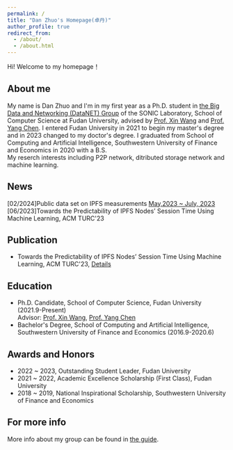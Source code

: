 ```yaml
---
permalink: /
title: "Dan Zhuo's Homepage(卓丹)"
author_profile: true
redirect_from: 
  - /about/
  - /about.html
---
```

Hi! Welcome to my homepage！

About me
------
My name is Dan Zhuo and I'm in my first year as a Ph.D. student in [the Big Data and Networking (DataNET) Group](https://fudan-datanet.mysxl.cn/) of the SONIC Laboratory, School of Computer Science at Fudan University, advised by [Prof. Xin Wang](https://xinwfudan.mysxl.cn/) and [Prof. Yang Chen](https://chenyang03.wordpress.com/). I entered Fudan University in 2021 to begin my master's degree and in 2023 changed to my doctor's degree. I graduated from School of Computing and Artificial Intelligence, Southwestern University of Finance and Economics in 2020 with a B.S.<br>
My reserch interests including P2P network, ditributed storage network and machine learning.

News
------
[02/2024]Public data set on IPFS measurements [May,2023 ~ July, 2023](https://ipfs.io/ipfs/QmPZw8MLLte8edpedxhvv18LNBq7bKWDK6npVSU9MHQriu?filename=Public_Dataset.zip)<br>
[06/2023]Towards the Predictability of IPFS Nodes’ Session Time Using Machine Learning, ACM TURC'23

Publication
------
* Towards the Predictability of IPFS Nodes’ Session Time Using Machine Learning, ACM TURC'23, [Details](https://doi.org/10.1145/3603165.3607397)

Education
------
* Ph.D. Candidate, School of Computer Science, Fudan University (2021.9-Present)<br>
Advisor: [Prof. Xin Wang](https://xinwfudan.mysxl.cn/), [Prof. Yang Chen](https://chenyang03.wordpress.com/)<br>
* Bachelor's Degree, School of Computing and Artificial Intelligence, Southwestern University of Finance and Economics (2016.9-2020.6)<br>


Awards and Honors
------
* 2022 ~ 2023, Outstanding Student Leader, Fudan University
* 2021 ~ 2022, Academic Excellence Scholarship (First Class), Fudan University
* 2018 ~ 2019, National Inspirational Scholarship, Southwestern University of Finance and Economics

For more info
------
More info about my group can be found in [the guide](https://fudan-datanet.mysxl.cn/).
